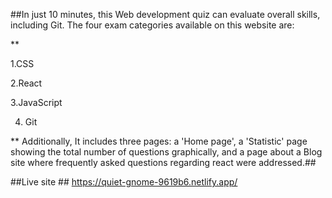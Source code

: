 ##In just 10 minutes, this Web development quiz can evaluate overall skills, including Git.
The four exam categories available on this website are:


**

1.CSS 

2.React

3.JavaScript

4. Git



**
Additionally, 
It includes three pages: a 'Home page', a 'Statistic' page showing the total number of questions graphically, and a page about a Blog site where frequently asked questions regarding react were addressed.##




##Live site ## https://quiet-gnome-9619b6.netlify.app/
